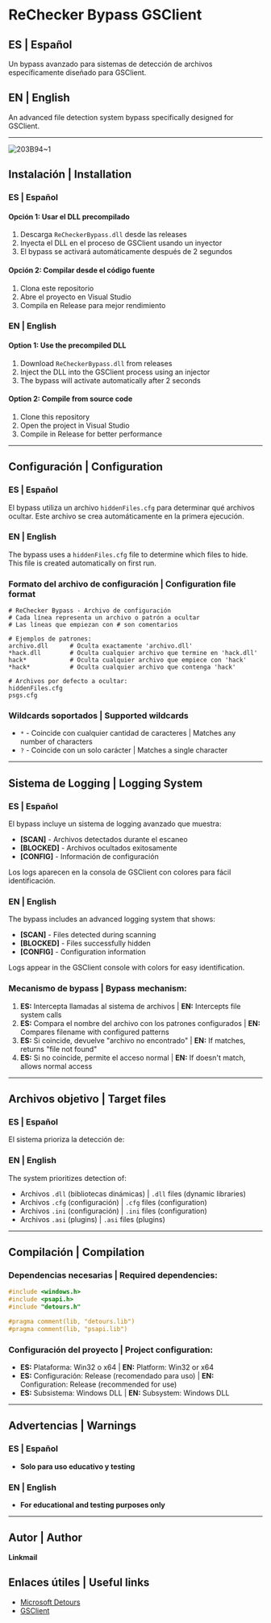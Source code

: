 # ReChecker Bypass GSClient
## ES | Español
Un bypass avanzado para sistemas de detección de archivos específicamente diseñado para GSClient.

## EN | English
An advanced file detection system bypass specifically designed for GSClient.

---
![203B94~1](https://github.com/user-attachments/assets/9aba3ede-f224-4dd2-a3c6-cea6adfa5f62)

## Instalación | Installation

### ES | Español

#### Opción 1: Usar el DLL precompilado
1. Descarga `ReCheckerBypass.dll` desde las releases
2. Inyecta el DLL en el proceso de GSClient usando un inyector
3. El bypass se activará automáticamente después de 2 segundos

#### Opción 2: Compilar desde el código fuente
1. Clona este repositorio
2. Abre el proyecto en Visual Studio
3. Compila en Release para mejor rendimiento

### EN | English

#### Option 1: Use the precompiled DLL
1. Download `ReCheckerBypass.dll` from releases
2. Inject the DLL into the GSClient process using an injector
3. The bypass will activate automatically after 2 seconds

#### Option 2: Compile from source code
1. Clone this repository
2. Open the project in Visual Studio
3. Compile in Release for better performance

---

## Configuración | Configuration

### ES | Español
El bypass utiliza un archivo `hiddenFiles.cfg` para determinar qué archivos ocultar. Este archivo se crea automáticamente en la primera ejecución.

### EN | English
The bypass uses a `hiddenFiles.cfg` file to determine which files to hide. This file is created automatically on first run.

### Formato del archivo de configuración | Configuration file format
```
# ReChecker Bypass - Archivo de configuración
# Cada línea representa un archivo o patrón a ocultar
# Las líneas que empiezan con # son comentarios

# Ejemplos de patrones:
archivo.dll      # Oculta exactamente 'archivo.dll'
*hack.dll        # Oculta cualquier archivo que termine en 'hack.dll'
hack*            # Oculta cualquier archivo que empiece con 'hack'
*hack*           # Oculta cualquier archivo que contenga 'hack'

# Archivos por defecto a ocultar:
hiddenFiles.cfg
psgs.cfg
```

### Wildcards soportados | Supported wildcards
- `*` - Coincide con cualquier cantidad de caracteres | Matches any number of characters
- `?` - Coincide con un solo carácter | Matches a single character

---

## Sistema de Logging | Logging System

### ES | Español
El bypass incluye un sistema de logging avanzado que muestra:
- **[SCAN]** - Archivos detectados durante el escaneo
- **[BLOCKED]** - Archivos ocultados exitosamente
- **[CONFIG]** - Información de configuración

Los logs aparecen en la consola de GSClient con colores para fácil identificación.

### EN | English
The bypass includes an advanced logging system that shows:
- **[SCAN]** - Files detected during scanning
- **[BLOCKED]** - Files successfully hidden
- **[CONFIG]** - Configuration information

Logs appear in the GSClient console with colors for easy identification.

### Mecanismo de bypass | Bypass mechanism:
1. **ES:** Intercepta llamadas al sistema de archivos | **EN:** Intercepts file system calls
2. **ES:** Compara el nombre del archivo con los patrones configurados | **EN:** Compares filename with configured patterns
3. **ES:** Si coincide, devuelve "archivo no encontrado" | **EN:** If matches, returns "file not found"
4. **ES:** Si no coincide, permite el acceso normal | **EN:** If doesn't match, allows normal access

---

## Archivos objetivo | Target files

### ES | Español
El sistema prioriza la detección de:

### EN | English
The system prioritizes detection of:

- Archivos `.dll` (bibliotecas dinámicas) | `.dll` files (dynamic libraries)
- Archivos `.cfg` (configuración) | `.cfg` files (configuration)
- Archivos `.ini` (configuración) | `.ini` files (configuration)
- Archivos `.asi` (plugins) | `.asi` files (plugins)

---

## Compilación | Compilation

### Dependencias necesarias | Required dependencies:
```cpp
#include <windows.h>
#include <psapi.h>
#include "detours.h"

#pragma comment(lib, "detours.lib")
#pragma comment(lib, "psapi.lib")
```

### Configuración del proyecto | Project configuration:
- **ES:** Plataforma: Win32 o x64 | **EN:** Platform: Win32 or x64
- **ES:** Configuración: Release (recomendado para uso) | **EN:** Configuration: Release (recommended for use)
- **ES:** Subsistema: Windows DLL | **EN:** Subsystem: Windows DLL

---

## Advertencias | Warnings

### ES | Español
- **Solo para uso educativo y testing**

### EN | English
- **For educational and testing purposes only**

---

## Autor | Author
**Linkmail**

## Enlaces útiles | Useful links
- [Microsoft Detours](https://github.com/Microsoft/Detours)
- [GSClient](https://gsclient.com/)
